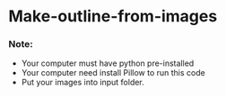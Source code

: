 # Make-outline-from-images

### Note:
  - Your computer must have python pre-installed
  - Your computer need install Pillow to run this code
  - Put your images into input folder. 
